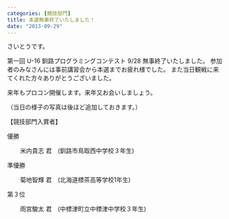 ```yaml
---
categories: [競技部門]
title: 本選無事終了いたしました！
date: "2013-09-29"
---
```


さいとうです。

第一回 U-16 釧路プログラミングコンテスト 9/28 無事終了いたしました。
参加者のみなさんには事前講習会から本選までお疲れ様でした。
また当日観戦に来てくれた方々ありがとうございました。

来年もプロコン開催します。来年又お会いしましょう。

（当日の様子の写真は後ほど追加しておきます。）

【競技部門入賞者】

優勝

<p style="padding-left: 30px;">米内貴志 君　(釧路市鳥取西中学校３年生)</p>
準優勝
<p style="padding-left: 30px;">菊地智輝 君　(北海道標茶高等学校1年生)</p>
第３位
<p style="padding-left: 30px;">雨宮駿太 君　(中標津町立中標津中学校３年生)</p>
